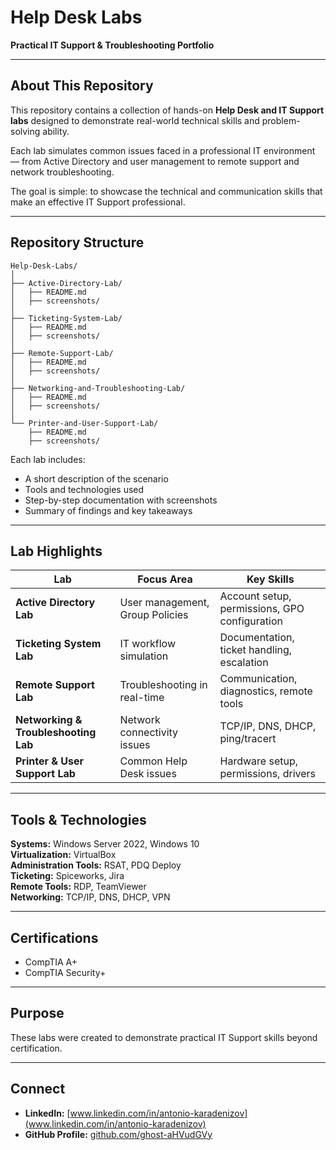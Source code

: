 # Help Desk Labs
**Practical IT Support & Troubleshooting Portfolio**

---

## About This Repository  
This repository contains a collection of hands-on **Help Desk and IT Support labs** designed to demonstrate real-world technical skills and problem-solving ability.

Each lab simulates common issues faced in a professional IT environment — from Active Directory and user management to remote support and network troubleshooting.

The goal is simple: to showcase the technical and communication skills that make an effective IT Support professional.

---

## Repository Structure
```
Help-Desk-Labs/
│
├── Active-Directory-Lab/
│   ├── README.md
│   ├── screenshots/
│
├── Ticketing-System-Lab/
│   ├── README.md
│   ├── screenshots/
│
├── Remote-Support-Lab/
│   ├── README.md
│   ├── screenshots/
│
├── Networking-and-Troubleshooting-Lab/
│   ├── README.md
│   ├── screenshots/
│
└── Printer-and-User-Support-Lab/
    ├── README.md
    ├── screenshots/
```

Each lab includes:
- A short description of the scenario  
- Tools and technologies used  
- Step-by-step documentation with screenshots  
- Summary of findings and key takeaways  

---

## Lab Highlights  

| Lab | Focus Area | Key Skills |
|-----|-------------|------------|
| **Active Directory Lab** | User management, Group Policies | Account setup, permissions, GPO configuration |
| **Ticketing System Lab** | IT workflow simulation | Documentation, ticket handling, escalation |
| **Remote Support Lab** | Troubleshooting in real-time | Communication, diagnostics, remote tools |
| **Networking & Troubleshooting Lab** | Network connectivity issues | TCP/IP, DNS, DHCP, ping/tracert |
| **Printer & User Support Lab** | Common Help Desk issues | Hardware setup, permissions, drivers |

---

## Tools & Technologies  
**Systems:** Windows Server 2022, Windows 10  
**Virtualization:** VirtualBox  
**Administration Tools:** RSAT, PDQ Deploy  
**Ticketing:** Spiceworks, Jira  
**Remote Tools:** RDP, TeamViewer  
**Networking:** TCP/IP, DNS, DHCP, VPN  

---

## Certifications  
- CompTIA A+  
- CompTIA Security+  

---

## Purpose  
These labs were created to demonstrate practical IT Support skills beyond certification.  

---

## Connect  
- **LinkedIn:** [www.linkedin.com/in/antonio-karadenizov](www.linkedin.com/in/antonio-karadenizov)  
- **GitHub Profile:** [github.com/ghost-aHVudGVy](https://github.com/ghost-aHVudGVy)

